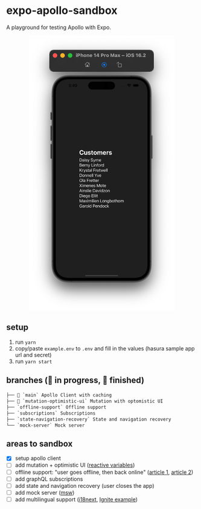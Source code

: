 # expo-apollo-sandbox

A playground for testing Apollo with Expo.

<p align="center">
  <img src="./screentshot.png" alt="expo apollo sandbox" />
</p>

## setup

1. run `yarn`
2. copy/paste `example.env` to `.env` and fill in the values (hasura sample app url and secret)
3. run `yarn start`

## branches (🚧 in progress, 🏁 finished)

```
├── 🏁 `main` Apollo Client with caching
├── 🚧 `mutation-optimistic-ui` Mutation with optomistic UI
├── `offline-support` Offline support
├── `subscriptions` Subscriptions
├── `state-navigation-recovery` State and navigation recovery
└── `mock-server` Mock server
```

## areas to sandbox

- [x] setup apollo client
- [ ] add mutation + optimistic UI ([reactive variables](https://www.apollographql.com/docs/react/local-state/local-state-management#reactive-variables))
- [ ] offline support: "user goes offline, then back online" ([article 1](https://codeburst.io/highly-functional-offline-applications-using-apollo-client-12885bd5f335), [article 2](https://medium.com/twostoryrobot/a-recipe-for-offline-support-in-react-apollo-571ad7e6f7f4))
- [ ] add graphQL subscriptions
- [ ] add state and navigation recovery (user closes the app)
- [ ] add mock server ([msw](https://mswjs.io/docs/getting-started/mocks/graphql-api))
- [ ] add multilingual support ([i18next](https://react.i18next.com/), [Ignite example](https://github.com/infinitered/ignite/blob/b3d5b0db710a75ec349a1eb142f27bdffb3691ad/boilerplate/app/i18n/i18n.ts))
